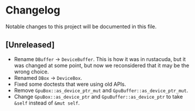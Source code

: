 # Changelog

Notable changes to this project will be documented in this file.

## [Unreleased]

- Rename `DBuffer` -> `DeviceBuffer`. This is how it was in rustacuda, but it was changed
at some point, but now we reconsidered that it may be the wrong choice.
- Renamed `DBox` -> `DeviceBox`.
- Fixed some doctests that were using old APIs.
- Remove `GpuBox::as_device_ptr_mut` and `GpuBuffer::as_device_ptr_mut`.
- Change `GpuBox::as_device_ptr` and `GpuBuffer::as_device_ptr` to take `&self` instead of `&mut self`.
